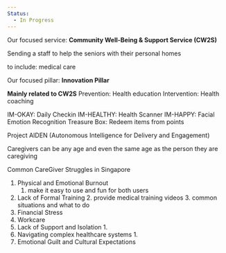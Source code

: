 ```yaml
---
Status:
  - In Progress
---
```

Our focused service:
**Community Well-Being & Support Service (CW2S)**

Sending a staff to help the seniors with their personal homes

to include: medical care


Our focused pillar:
**Innovation Pillar** 

**Mainly related to CW2S**
Prevention: Health education
Intervention: Health coaching

IM-OKAY: Daily Checkin
IM-HEALTHY: Health Scanner
IM-HAPPY: Facial Emotion Recognition
Treasure Box: Redeem items from points

Project AIDEN (Autonomous Intelligence for Delivery and Engagement)

Caregivers can be any age and even the same age as the person they are caregiving

Common CareGiver Struggles in Singapore
1. Physical and Emotional Burnout
	1. make it easy to use and fun for both users
2.  Lack of Formal Training
	2. provide medical training videos
	3. common situations and what to do
3. Financial Stress
4. Workcare
5. Lack of Support and Isolation
	1. 
6. Navigating complex healthcare systems
	1. 
7. Emotional Guilt and Cultural Expectations